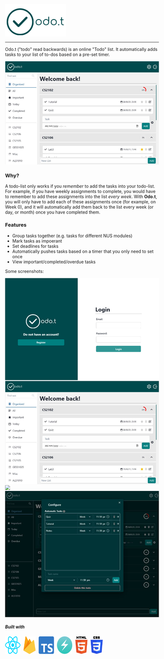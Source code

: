 <img src="/public/logoWhite.png" width="200px" />

<hr>

Odo.t ("todo" read backwards) is an online "Todo" list. It automatically adds tasks to your list of to-dos based on a pre-set timer.

![organised](/public/snapshots/snapshotOrganised.PNG)

### Why?

A todo-list only works if you _remember_ to add the tasks into your todo-list. For example, if you have weekly assignments to complete, you would have to remember to add these assignments into the list _every week_. With **Odo.t**, you will only have to add each of these assignments once (for example, on Week 0), and it will automatically add them back to the list every week (or day, or month) once you have completed them.

### Features

- Group tasks together (e.g. tasks for different NUS modules)
- Mark tasks as impoerant
- Set deadlines for tasks
- Automatically pushes tasks based on a timer that you only need to set once
- View important/completed/overdue tasks

Some screenshots:

<img src="/public/snapshots/snapshotLogin.PNG"  />
<img src="/public/snapshots/snapshotOrganised.PNG" />
 <img src="/public/snapshots/snapshotDarkTheme.PNG" />
<img src="/public/snapshots/snapshotSettings.PNG" />

##### Built with

<div style="display: flex; flex-direction: row; gap: 10px">
  <img src="/public/logos/react.svg" width="50px" />
  <img src="/public/logos/firebase.svg" width="40px" />
  <img src="/public/logos/typescript-icon.svg" width="50px" />
  <img src="/public/logos/chakraui.jpg" width="50px" />
  <img src="/public/logos/html-5.svg" width="40px" />
  <img src="/public/logos/css-3.svg" width="40px" />
</div>
